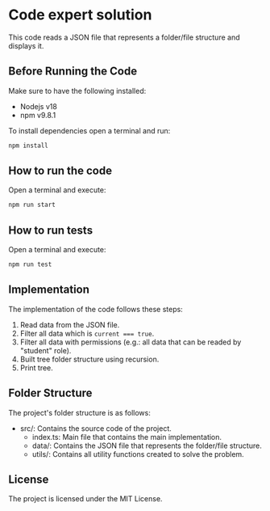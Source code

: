 # Code expert solution

This code reads a JSON file that represents a folder/file structure and displays it.

## Before Running the Code

Make sure to have the following installed:

- Nodejs v18
- npm v9.8.1

To install dependencies open a terminal and run:

```bash
npm install
```

## How to run the code

Open a terminal and execute:

```bash
npm run start
```

## How to run tests

Open a terminal and execute:

```bash
npm run test
```

## Implementation

The implementation of the code follows these steps:

1. Read data from the JSON file.
2. Filter all data which is `current === true`.
3. Filter all data with permissions (e.g.: all data that can be readed by "student" role).
4. Built tree folder structure using recursion.
5. Print tree.

## Folder Structure

The project's folder structure is as follows:

- src/: Contains the source code of the project.
  - index.ts: Main file that contains the main implementation.
  - data/: Contains the JSON file that represents the folder/file structure.
  - utils/: Contains all utility functions created to solve the problem.

## License

The project is licensed under the MIT License.
